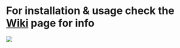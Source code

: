 # For installation & usage check the [Wiki](https://github.com/Degubi/PDFTableExtractor/wiki) page for info
[<img src="https://user-images.githubusercontent.com/13366932/88652434-21aac680-d0cb-11ea-93ec-df730b9bcfc1.png">](https://github.com/Degubi/PDFTableExtractor/wiki)
